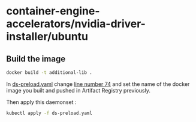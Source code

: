 # container-engine-accelerators/nvidia-driver-installer/ubuntu

## Build the image

```bash
docker build -t additional-lib .
``````

In [ds-preload.yaml](ds-preload.yaml) change [line number 74](ds-preload.yaml#L74) and set the name of the docker image you built and pushed in Artifact Registry previously.

Then apply this daemonset : 


```bash
kubectl apply -f ds-preload.yaml
``````
